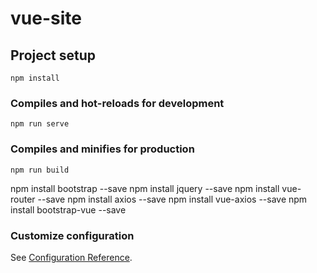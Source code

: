 # vue-site

## Project setup
```
npm install
```

### Compiles and hot-reloads for development
```
npm run serve
```

### Compiles and minifies for production
```
npm run build
```
npm install bootstrap --save
npm install jquery --save
npm install vue-router --save
npm install axios --save
npm install vue-axios --save
npm install bootstrap-vue --save

### Customize configuration
See [Configuration Reference](https://cli.vuejs.org/config/).
